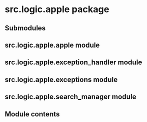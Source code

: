 # src.logic.apple package

## Submodules

## src.logic.apple.apple module

## src.logic.apple.exception_handler module

## src.logic.apple.exceptions module

## src.logic.apple.search_manager module

## Module contents
